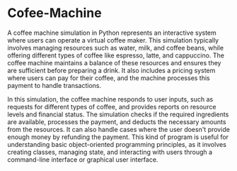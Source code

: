 # Cofee-Machine
A coffee machine simulation in Python represents an interactive system where users can operate a virtual coffee maker. This simulation typically involves managing resources such as water, milk, and coffee beans, while offering different types of coffee like espresso, latte, and cappuccino. The coffee machine maintains a balance of these resources and ensures they are sufficient before preparing a drink. It also includes a pricing system where users can pay for their coffee, and the machine processes this payment to handle transactions.

In this simulation, the coffee machine responds to user inputs, such as requests for different types of coffee, and provides reports on resource levels and financial status. The simulation checks if the required ingredients are available, processes the payment, and deducts the necessary amounts from the resources. It can also handle cases where the user doesn't provide enough money by refunding the payment. This kind of program is useful for understanding basic object-oriented programming principles, as it involves creating classes, managing state, and interacting with users through a command-line interface or graphical user interface.
